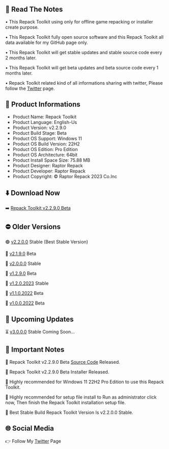 📝 Read The Notes
-----------------

• This Repack Toolkit using only for offline game repacking or installer create purpose.

• This Repack Toolkit fully open source software and this Repack Toolkit all data available for my GitHub page only.

• This Repack Toolkit will get stable updates and stable source code every 2 months later.

• This Repack Toolkit will get beta updates and beta source code every 1 months later.

• Repack Toolkit related kind of all informations sharing with twitter, Please follow the [Twitter](https://www.twitter.com/raptorrepack)
 page.

📑 Product Informations
-----------------------
- Product Name: Repack Toolkit
- Product Language: English-Us
- Product Version: v2.2.9.0
- Product Build Stage: Beta
- Product OS Support: Windows 11
- Product OS Build Version: 22H2
- Product OS Edition: Pro Edition
- Product OS Architecture: 64bit
- Product Install Space Size: 75.88 MB
- Product Designer: Raptor Repack
- Product Developer: Raptor Repack
- Product Copyright: © Raptor Repack 2023 Co.Inc

⬇️ Download Now 
---------------
➡️ [Repack Toolkit v2.2.9.0 Beta](https://github.com/RaptorRepack/RepackToolkit/releases/tag/v2.2.9)

⛔ Older Versions
-----------------
🟢 [v2.2.0.0](https://github.com/RaptorRepack/RepackToolkit/releases/tag/v2.2.0) Stable (Best Stable Version)

🚫 [v2.1.9.0](https://github.com/RaptorRepack/RepackToolkit/releases/tag/v2.1.9) Beta

🚫 [v2.0.0.0](https://github.com/RaptorRepack/RepackToolkit/releases/tag/v2.0.0) Stable

🚫 [v1.2.9.0](https://github.com/RaptorRepack/RepackToolkit/releases/tag/v1.2.9) Beta

🚫 [v1.2.0.2023](https://github.com/RaptorRepack/RepackToolkit/releases/tag/v1.2.0) Stable

🚫 [v1.1.0.2022](https://github.com/RaptorRepack/RepackToolkit/releases/tag/v1.1.0) Beta

🚫 [v1.0.0.2022](https://github.com/RaptorRepack/RepackToolkit/releases/tag/v1.0.0) Beta

📢 Upcoming Updates 
-------------------
⏳ [v3.0.0.0](https://GitHub.Com/Raptorrepack/RepackToolkit) Stable Coming Soon...

📝 Important Notes
------------------
🔴 Repack Toolkit v2.2.9.0 Beta [Source Code](https://github.com/RaptorRepack/RepackToolkit/tree/Toolkit/Beta%20Project/v2.2.9) Released.

🔴 Repack Toolkit v2.2.9.0 Beta Installer Released.

🔴 Highly recommended for Windows 11 22H2 Pro Edition to use this Repack Toolkit.

🔴 Highly recommended for setup file install to Run as administrator click now, Then finish the Repack Toolkit installation setup file.

🔴 Best Stable Build Repack Toolkit Version Is v2.2.0.0
 Stable.

🌐 Social Media
---------------
👉 Follow My [Twitter](https://www.twitter.com/raptorrepack) Page
